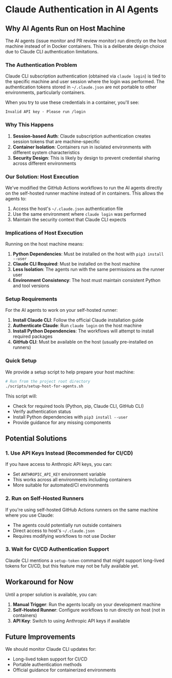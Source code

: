 # Claude Authentication in AI Agents

## Why AI Agents Run on Host Machine

The AI agents (issue monitor and PR review monitor) run directly on the host machine instead of in Docker containers. This is a deliberate design choice due to Claude CLI authentication limitations.

### The Authentication Problem

Claude CLI subscription authentication (obtained via `claude login`) is tied to the specific machine and user session where the login was performed. The authentication tokens stored in `~/.claude.json` are not portable to other environments, particularly containers.

When you try to use these credentials in a container, you'll see:
```
Invalid API key · Please run /login
```

### Why This Happens

1. **Session-based Auth**: Claude subscription authentication creates session tokens that are machine-specific
2. **Container Isolation**: Containers run in isolated environments with different system characteristics
3. **Security Design**: This is likely by design to prevent credential sharing across different environments

### Our Solution: Host Execution

We've modified the GitHub Actions workflows to run the AI agents directly on the self-hosted runner machine instead of in containers. This allows the agents to:

1. Access the host's `~/.claude.json` authentication file
2. Use the same environment where `claude login` was performed
3. Maintain the security context that Claude CLI expects

### Implications of Host Execution

Running on the host machine means:

1. **Python Dependencies**: Must be installed on the host with `pip3 install --user`
2. **Claude CLI Required**: Must be installed on the host machine
3. **Less Isolation**: The agents run with the same permissions as the runner user
4. **Environment Consistency**: The host must maintain consistent Python and tool versions

### Setup Requirements

For the AI agents to work on your self-hosted runner:

1. **Install Claude CLI**: Follow the official Claude installation guide
2. **Authenticate Claude**: Run `claude login` on the host machine
3. **Install Python Dependencies**: The workflows will attempt to install required packages
4. **GitHub CLI**: Must be available on the host (usually pre-installed on runners)

### Quick Setup

We provide a setup script to help prepare your host machine:

```bash
# Run from the project root directory
./scripts/setup-host-for-agents.sh
```

This script will:
- Check for required tools (Python, pip, Claude CLI, GitHub CLI)
- Verify authentication status
- Install Python dependencies with `pip3 install --user`
- Provide guidance for any missing components

## Potential Solutions

### 1. Use API Keys Instead (Recommended for CI/CD)

If you have access to Anthropic API keys, you can:
- Set `ANTHROPIC_API_KEY` environment variable
- This works across all environments including containers
- More suitable for automated/CI environments

### 2. Run on Self-Hosted Runners

If you're using self-hosted GitHub Actions runners on the same machine where you use Claude:
- The agents could potentially run outside containers
- Direct access to host's `~/.claude.json`
- Requires modifying workflows to not use Docker

### 3. Wait for CI/CD Authentication Support

Claude CLI mentions a `setup-token` command that might support long-lived tokens for CI/CD, but this feature may not be fully available yet.

## Workaround for Now

Until a proper solution is available, you can:

1. **Manual Trigger**: Run the agents locally on your development machine
2. **Self-Hosted Runner**: Configure workflows to run directly on host (not in containers)
3. **API Key**: Switch to using Anthropic API keys if available

## Future Improvements

We should monitor Claude CLI updates for:
- Long-lived token support for CI/CD
- Portable authentication methods
- Official guidance for containerized environments
